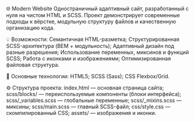 🌐 Modern Website
Одностраничный адаптивный сайт, разработанный с нуля на чистом HTML и SCSS. Проект демонстрирует современные подходы к вёрстке, модульную структуру файлов и качественную организацию кода.

💡 Возможности:
Семантичная HTML-разметка;
Структурированная SCSS-архитектура (BEM + модульность);
Адаптивный дизайн под разные разрешения;
Использование переменных, миксинов и функций SCSS;
Работа с иконками и изображениями;
Оптимизированная файловая структура.

📁 Основные технологии:
HTML5;
SCSS (Sass);
CSS Flexbox/Grid.

⚙️ Структура проекта:
index.html — основная страница сайта;
scss/blocks/ — переиспользуемые компоненты (блоки интерфейса);
scss/_variables.scss — глобальные переменные;
scss/_mixins.scss — миксины;
scss/main.scss — главный SCSS-файл;
css/style.css — скомпилированный CSS;
assets/ — изображения и иконки.
